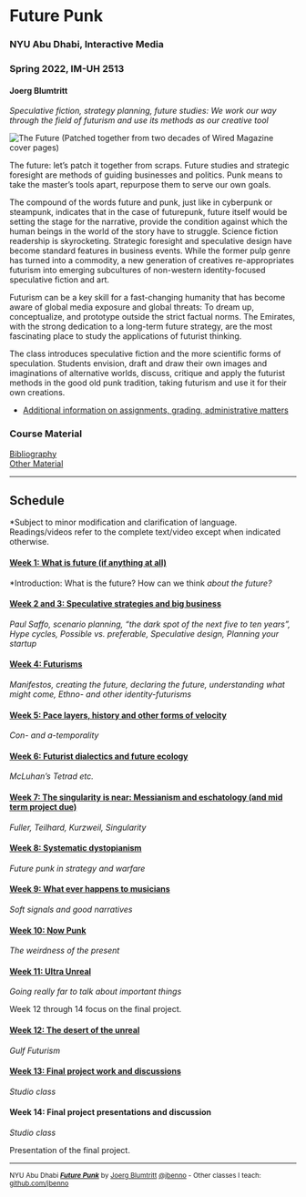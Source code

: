 # Future Punk
### NYU Abu Dhabi, Interactive Media
### Spring 2022, IM-UH 2513
#### Joerg Blumtritt

*Speculative fiction, strategy planning, future studies: We work our way through the field of futurism and use its methods as our creative tool*

![The Future (Patched together from two decades of Wired Magazine cover pages)](http://jbenno.net/wp-content/uploads/2019/11/Future.png)

The future: let’s patch it together from scraps. Future studies and strategic foresight are 
methods of guiding businesses and politics. Punk means to take the master’s tools apart, 
repurpose them to serve our own goals. 

The compound of the words future and punk, just like in cyberpunk or steampunk, indicates 
that in the case of futurepunk, future itself would be setting the stage for the narrative, provide 
the condition against which the human beings in the world of the story have to struggle.
Science fiction readership is skyrocketing. Strategic foresight and speculative design have 
become standard features in business events. While the former pulp genre has turned into a 
commodity, a new generation of creatives re-appropriates futurism into emerging subcultures 
of non-western identity-focused speculative fiction and art.

Futurism can be a key skill for a fast-changing humanity that has become aware of global 
media exposure and global threats: To dream up, conceptualize, and prototype outside the 
strict factual norms. The Emirates, with the strong dedication to a long-term future strategy, 
are the most fascinating place to study the applications of futurist thinking.

The class introduces speculative fiction and the more scientific forms of speculation. Students 
envision, draft and draw their own images and imaginations of alternative worlds, discuss, 
critique and apply the futurist methods in the good old punk tradition, taking futurism and use 
it for their own creations.

- [Additional information on assignments, grading, administrative matters](/files/Additional-Information.md)

### Course Material
[Bibliography](/files/Bibliography.md)  
[Other Material](/files/Material.md)


***

## Schedule
*Subject to minor modification and clarification of language. Readings/videos refer to the complete text/video except when indicated otherwise.

#### [Week 1: What is future (if anything at all)](/files/01.md)
*Introduction: What is the future? How can we think *about the future?*

#### [Week 2 and 3: Speculative strategies and big business](/files/02.md)
*Paul Saffo, scenario planning, “the dark spot of the next five to ten years”, Hype cycles, Possible vs. preferable, Speculative design, Planning your startup*

#### [Week 4: Futurisms](/files/04.md)
*Manifestos, creating the future, declaring the future, understanding what might come, Ethno- and other identity-futurisms*

#### [Week 5: Pace layers, history and other forms of velocity](/files/05.md) 
*Con- and a-temporality*

#### [Week 6: Futurist dialectics and future ecology](/files/06.md)
*McLuhan’s Tetrad etc.*

#### [Week 7: The singularity is near: Messianism and eschatology (and mid term project due)](/files/07.md)
*Fuller, Teilhard, Kurzweil, Singularity*

#### [Week 8: Systematic dystopianism](/files/08.md)
*Future punk in strategy and warfare*

#### [Week 9: What ever happens to musicians](/files/09.md)
*Soft signals and good narratives*

#### [Week 10: Now Punk](/files/10.md)
*The weirdness of the present*
 
#### [Week 11: Ultra Unreal](/files/11.md)
*Going really far to talk about important things*

Week 12 through 14 focus on the final project.

#### [Week 12: The desert of the unreal](/files/12.md)
*Gulf Futurism*

#### [Week 13: Final project work and discussions](/files/13.md)
*Studio class*

#### Week 14: Final project presentations and discussion
*Studio class*

Presentation of the final project.

***

<sup>NYU Abu Dhabi ***[Future Punk](/README.md)*** by [Joerg Blumtritt](https://jbenno.net) [@jbenno](https://twitter.com/jbenno) - Other classes I teach: [github.com/jbenno](https://github.com/jbenno/teaching/blob/master/README.md)</sup>
